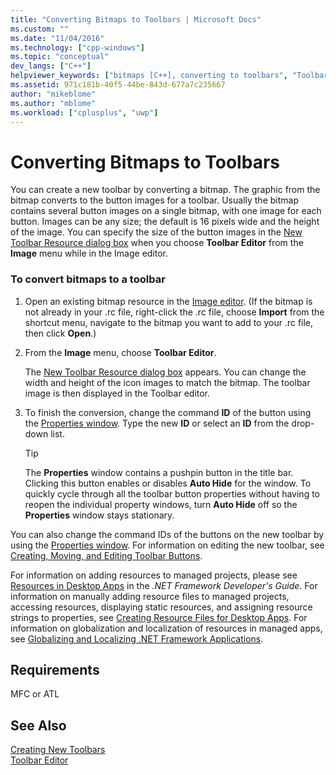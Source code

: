 ```yaml
---
title: "Converting Bitmaps to Toolbars | Microsoft Docs"
ms.custom: ""
ms.date: "11/04/2016"
ms.technology: ["cpp-windows"]
ms.topic: "conceptual"
dev_langs: ["C++"]
helpviewer_keywords: ["bitmaps [C++], converting to toolbars", "Toolbar editor, converting bitmaps", "toolbars [C++], converting bitmaps"]
ms.assetid: 971c181b-40f5-44be-843d-677a7c235667
author: "mikeblome"
ms.author: "mblome"
ms.workload: ["cplusplus", "uwp"]
---
```

# Converting Bitmaps to Toolbars

You can create a new toolbar by converting a bitmap. The graphic from the bitmap converts to the button images for a toolbar. Usually the bitmap contains several button images on a single bitmap, with one image for each button. Images can be any size; the default is 16 pixels wide and the height of the image. You can specify the size of the button images in the [New Toolbar Resource dialog box](../windows/new-toolbar-resource-dialog-box.md) when you choose **Toolbar Editor** from the **Image** menu while in the Image editor.

### To convert bitmaps to a toolbar

1. Open an existing bitmap resource in the [Image editor](../windows/image-editor-for-icons.md). (If the bitmap is not already in your .rc file, right-click the .rc file, choose **Import** from the shortcut menu, navigate to the bitmap you want to add to your .rc file, then click **Open**.)

2. From the **Image** menu, choose **Toolbar Editor**.

   The [New Toolbar Resource dialog box](../windows/new-toolbar-resource-dialog-box.md) appears. You can change the width and height of the icon images to match the bitmap. The toolbar image is then displayed in the Toolbar editor.

3. To finish the conversion, change the command **ID** of the button using the [Properties window](/visualstudio/ide/reference/properties-window). Type the new **ID** or select an **ID** from the drop-down list.

   > [!TIP]
   > The **Properties** window contains a pushpin button in the title bar. Clicking this button enables or disables **Auto Hide** for the window. To quickly cycle through all the toolbar button properties without having to reopen the individual property windows, turn **Auto Hide** off so the **Properties** window stays stationary.

You can also change the command IDs of the buttons on the new toolbar by using the [Properties window](/visualstudio/ide/reference/properties-window). For information on editing the new toolbar, see [Creating, Moving, and Editing Toolbar Buttons](../windows/creating-moving-and-editing-toolbar-buttons.md).

For information on adding resources to managed projects, please see [Resources in Desktop Apps](/dotnet/framework/resources/index) in the *.NET Framework Developer's Guide*. For information on manually adding resource files to managed projects, accessing resources, displaying static resources, and assigning resource strings to properties, see [Creating Resource Files for Desktop Apps](/dotnet/framework/resources/creating-resource-files-for-desktop-apps). For information on globalization and localization of resources in managed apps, see [Globalizing and Localizing .NET Framework Applications](/dotnet/standard/globalization-localization/index).

## Requirements

MFC or ATL

## See Also

[Creating New Toolbars](../windows/creating-new-toolbars.md)  
[Toolbar Editor](../windows/toolbar-editor.md)